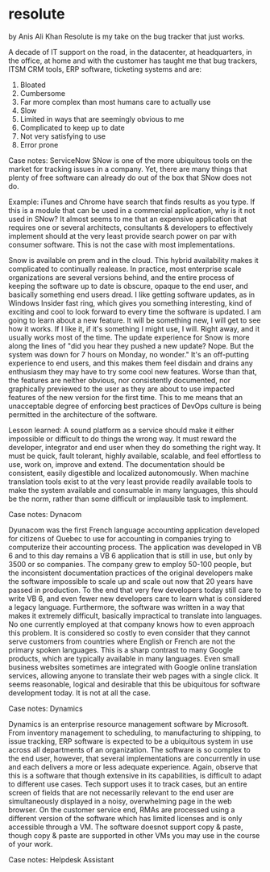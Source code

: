 # resolute
by Anis Ali Khan
Resolute is my take on the bug tracker that just works.

A decade of IT support on the road, in the datacenter, at headquarters, in the office, at home and with the customer has taught me that bug trackers, ITSM CRM tools, ERP software, ticketing systems and are:

1. Bloated
2. Cumbersome
3. Far more complex than most humans care to actually use
4. Slow
5. Limited in ways that are seemingly obvious to me
6. Complicated to keep up to date
7. Not very satisfying to use
8. Error prone

Case notes: ServiceNow
SNow is one of the more ubiquitous tools on the market for tracking issues in a company.
Yet, there are many things that plenty of free software can already do out of the box that SNow does not do.

Example: iTunes and Chrome have search that finds results as you type. If this is a module that can be used in a commercial application, why is it not used in SNow?
It almost seems to me that an expensive application that requires one or several architects, consultants & developers to effectively implement should at the very least provide search power on par with consumer software. This is not the case with most implementations.

Snow is available on prem and in the cloud. This hybrid availability makes it complicated to continually realease. In practice, most enterprise scale organizations are several versions behind, and the entire process of keeping the software up to date is obscure, opaque to the end user, and basically something end users dread.
I like getting software updates, as in Windows Insider fast ring, which gives you something interesting, kind of exciting and cool to look forward to every time the software is updated. I am going to learn about a new feature. It will be something new, I will get to see how it works. If I like it, if it's something I might use, I will. Right away, and it usually works most of the time.
The update experience for Snow is more along the lines of "did you hear they pushed a new update? Nope. But the system was down for 7 hours on Monday, no wonder." It's an off-putting experience to end users, and this makes them feel disdain and drains any enthusiasm they may have to try some cool new features.
Worse than that, the features are neither obvious, nor consistently documented, nor graphically previewed to the user as they are about to use impacted features of the new version for the first time.
This to me means that an unacceptable degree of enforcing best practices of DevOps culture is being permitted in the architecture of the software.

Lesson learned:
A sound platform as a service should make it either impossible or difficult to do things the wrong way.
It must reward the developer, integrator and end user when they do something the right way.
It must be quick, fault tolerant, highly available, scalable, and feel effortless to use, work on, improve and extend.
The documentation should be consistent, easily digestible and localized autonomously.
When machine translation tools exist to at the very least provide readily available tools to make the system available and consumable in many languages, this should be the norm, rather than some difficult or implausible task to implement.

Case notes: Dynacom

Dyunacom was the first French language accounting application developed for citizens of Quebec to use for accounting in companies trying to computerize their accounting process. The application was developed in VB 6 and to this day remains a VB 6 application that is still in use, but only by 3500 or so companies. The company grew to employ 50-100 people, but the inconsistent documentation practices of the original developers make the software impossible to scale up and scale out now that 20 years have passed in production. To the end that very few developers today still care to write VB 6, and even fewer new developers care to learn what is considered a legacy language.
Furthermore, the software was written in a way that makes it extremely difficult, basically impractical to translate into languages. No one currently employed at that company knows how to even approach this problem. It is considered so costly to even consider that they cannot serve customers from countries where English or French are not the primary spoken languages.
This is a sharp contrast to many Google products, which are typically available in many languages. Even small business websites sometimes are integrated with Google online translation services, allowing anyone to translate their web pages with a single click.
It seems reasonable, logical and desirable that this be ubiquitous for software development today. It is not at all the case.

Case notes: Dynamics

Dynamics is an enterprise resource management software by Microsoft. From inventory management to scheduling, to manufacturing to shipping, to issue tracking, ERP software is expected to be a ubiquitous system in use across all departments of an organization. The software is so complex to the end user, however, that several implementations are concurrently in use and each delivers a more or less adequate experience. Again, observe that this is a software that though extensive in its capabilities, is difficult to adapt to different use cases. Tech support uses it to track cases, but an entire screen of fields that are not necessarily relevant to the end user are simultaneously displayed in a noisy, overwhelming page in the web browser. On the customer service end, RMAs are processed using a different version of the software which has limited licenses and is only accessible through a VM. The software doesnot support copy & paste, though copy & paste are supported in other VMs you may use in the course of your work.

Case notes: Helpdesk Assistant

